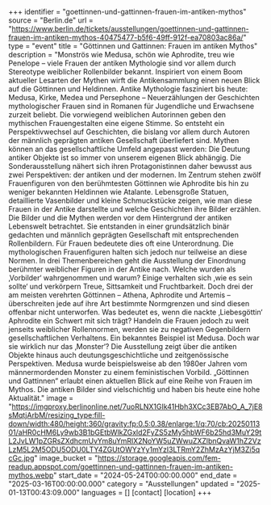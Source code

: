+++
identifier = "goettinnen-und-gattinnen-frauen-im-antiken-mythos"
source = "Berlin.de"
url = "https://www.berlin.de/tickets/ausstellungen/goettinnen-und-gattinnen-frauen-im-antiken-mythos-40475477-b5f6-49ff-912f-ea70803ac86a/"
type = "event"
title = "Göttinnen und Gattinnen: Frauen im antiken Mythos"
description = "Monströs wie Medusa, schön wie Aphrodite, treu wie Penelope – viele Frauen der antiken Mythologie sind vor allem durch Stereotype weiblicher Rollenbilder bekannt. Inspiriert von einem Boom aktueller Lesarten der Mythen wirft die Antikensammlung einen neuen Blick auf die Göttinnen und Heldinnen.
Antike Mythologie fasziniert bis heute: Medusa, Kirke, Medea und Persephone – Neuerzählungen der Geschichten mythologischer Frauen sind in Romanen für Jugendliche und Erwachsene zurzeit beliebt. Die vorwiegend weiblichen Autorinnen geben den mythischen Frauengestalten eine eigene Stimme. So entsteht ein Perspektivwechsel auf Geschichten, die bislang vor allem durch Autoren der männlich geprägten antiken Gesellschaft überliefert sind.
Mythen können an das gesellschaftliche Umfeld angepasst werden: Die Deutung antiker Objekte ist so immer von unserem eigenen Blick abhängig. Die Sonderausstellung nähert sich ihren Protagonistinnen daher bewusst aus zwei Perspektiven: der antiken und der modernen. Im Zentrum stehen zwölf Frauenfiguren von den berühmtesten Göttinnen wie Aphrodite bis hin zu weniger bekannten Heldinnen wie Atalante. Lebensgroße Statuen, detaillierte Vasenbilder und kleine Schmuckstücke zeigen, wie man diese Frauen in der Antike darstellte und welche Geschichten ihre Bilder erzählen.
Die Bilder und die Mythen werden vor dem Hintergrund der antiken Lebenswelt betrachtet. Sie entstanden in einer grundsätzlich binär gedachten und männlich geprägten Gesellschaft mit entsprechenden Rollenbildern. Für Frauen bedeutete dies oft eine Unterordnung. Die mythologischen Frauenfiguren halten sich jedoch nur teilweise an diese Normen.
In drei Themenbereichen geht die Ausstellung der Einordnung berühmter weiblicher Figuren in der Antike nach. Welche wurden als ‚Vorbilder‘ wahrgenommen und warum? Einige verhalten sich ‚wie es sein sollte‘ und verkörpern Treue, Sittsamkeit und Fruchtbarkeit. Doch drei der am meisten verehrten Göttinnen – Athena, Aphrodite und Artemis – überschreiten jede auf ihre Art bestimmte Normgrenzen und sind diesen offenbar nicht unterworfen. Was bedeutet es, wenn die nackte ‚Liebesgöttin‘ Aphrodite ein Schwert mit sich trägt? Handeln die Frauen jedoch zu weit jenseits weiblicher Rollennormen, werden sie zu negativen Gegenbildern gesellschaftlichen Verhaltens. Ein bekanntes Beispiel ist Medusa. Doch war sie wirklich nur das ‚Monster‘?
Die Ausstellung zeigt über die antiken Objekte hinaus auch deutungsgeschichtliche und zeitgenössische Perspektiven. Medusa wurde beispielsweise ab den 1980er Jahren vom männermordenden Monster zu einem feministischen Vorbild. „Göttinnen und Gattinnen“ erlaubt einen aktuellen Blick auf eine Reihe von Frauen im Mythos. Die antiken Bilder sind vielschichtig und haben bis heute eine hohe Aktualität."
image = "https://imgproxy.berlinonline.net/7uoRLNX1GIk41Hbh3XCc3EB7AbO_A_7jE8sMqtjArbM/resizing_type:fill-down/width:480/height:360/gravity:fp:0.5:0.38/enlarge:1/q:70/cb:2025011301/aHR0cHM6Ly9wb3B1bGEtbWlkZGxld2FyZS5zMy5hbWF6b25hd3MuY29tL2JvLW1pZGRsZXdhcmUvYm8uYmRlX2NoYW5uZWwuZXZlbnQvaW1hZ2VzLzM5L2M5ODU5ODU0LTY4ZGUtOWYzYy1mYzI3LTRmY2ZhMzAzYjM3Zi5qcGc.jpg"
image_bucket = "https://storage.googleapis.com/fem-readup.appspot.com/goettinnen-und-gattinnen-frauen-im-antiken-mythos.webp"
start_date = "2024-05-24T00:00:00.000"
end_date = "2025-03-16T00:00:00.000"
category = "Ausstellungen"
updated = "2025-01-13T00:43:09.000"
languages = []
[contact]
[location]
+++
